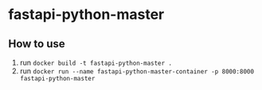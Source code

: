 # fastapi-python-master

## How to use

1. run `docker build -t fastapi-python-master .`
2. run `docker run --name fastapi-python-master-container -p 8000:8000 fastapi-python-master`
